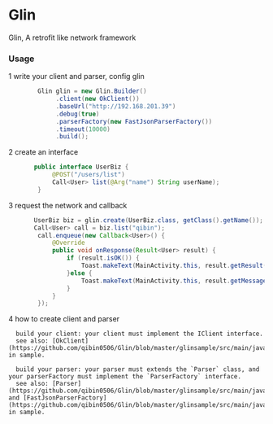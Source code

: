 # Glin
Glin, A retrofit like network framework

### Usage

   1 write your client and parser, config glin
   
``` java
        Glin glin = new Glin.Builder()
             .client(new OkClient())
             .baseUrl("http://192.168.201.39")
             .debug(true)
             .parserFactory(new FastJsonParserFactory())
             .timeout(10000)
             .build();
```
 
   2 create an interface
   
``` java
       public interface UserBiz {
            @POST("/users/list")
            Call<User> list(@Arg("name") String userName);
        }
```
 
   3 request the network and callback
   
``` java
       UserBiz biz = glin.create(UserBiz.class, getClass().getName());
       Call<User> call = biz.list("qibin");
        call.enqueue(new Callback<User>() {
            @Override
            public void onResponse(Result<User> result) {
                if (result.isOK()) {
                    Toast.makeText(MainActivity.this, result.getResult().getName(), Toast.LENGTH_SHORT).show();
                }else {
                    Toast.makeText(MainActivity.this, result.getMessage(), Toast.LENGTH_SHORT).show();
                }
            }
        });
```

   4 how to create client and parser
   
      build your client: your client must implement the IClient interface. 
      see also: [OkClient](https://github.com/qibin0506/Glin/blob/master/glinsample/src/main/java/com/example/glinsample/OkClient.java) in sample.
      
      build your parser: your parser must extends the `Parser` class, and your parserFactory must implement the `ParserFactory` interface.
      see also: [Parser](https://github.com/qibin0506/Glin/blob/master/glinsample/src/main/java/com/example/glinsample/Parser.java) and [FastJsonParserFactory](https://github.com/qibin0506/Glin/blob/master/glinsample/src/main/java/com/example/glinsample/FastJsonParserFactory.java) in sample.
      
